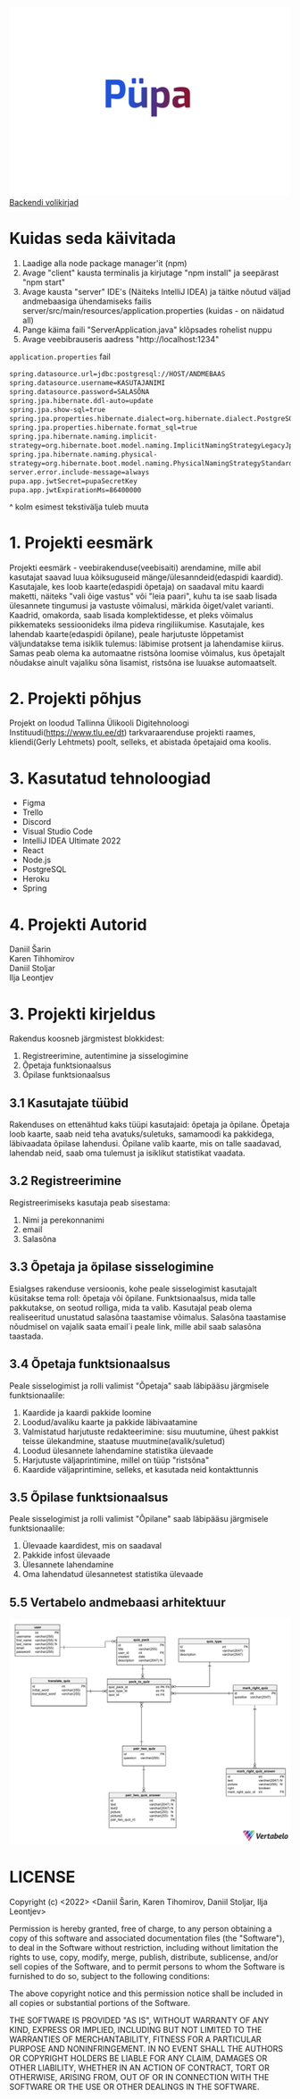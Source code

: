 ﻿![püpa logo](pupa_logo.png)
[Backendi volikirjad](https://docs.google.com/document/d/11eQ6jj11fMdsSLMwvlwpJLKRvYuWpILu-bkJmNhb_ao/edit?usp=sharing)

# Kuidas seda käivitada

1. Laadige alla node package manager'it (npm) <br>
2. Avage "client" kausta terminalis ja kirjutage "npm install" ja seepärast "npm start" <br>
3. Avage kausta "server" IDE's (Näiteks IntelliJ IDEA) ja täitke nõutud väljad andmebaasiga ühendamiseks failis server/src/main/resources/application.properties (kuidas - on näidatud all)<br>
4. Pange käima faili "ServerApplication.java" klõpsades rohelist nuppu<br>
5. Avage veebibrauseris aadress "http://localhost:1234"<br>

```application.properties``` fail
``` properties
spring.datasource.url=jdbc:postgresql://HOST/ANDMEBAAS
spring.datasource.username=KASUTAJANIMI
spring.datasource.password=SALASÕNA
spring.jpa.hibernate.ddl-auto=update
spring.jpa.show-sql=true
spring.jpa.properties.hibernate.dialect=org.hibernate.dialect.PostgreSQLDialect
spring.jpa.properties.hibernate.format_sql=true
spring.jpa.hibernate.naming.implicit-strategy=org.hibernate.boot.model.naming.ImplicitNamingStrategyLegacyJpaImpl
spring.jpa.hibernate.naming.physical-strategy=org.hibernate.boot.model.naming.PhysicalNamingStrategyStandardImpl
server.error.include-message=always
pupa.app.jwtSecret=pupaSecretKey
pupa.app.jwtExpirationMs=86400000
```
^ kolm esimest tekstivälja tuleb muuta

# 1. Projekti eesmärk

Projekti eesmärk - veebirakenduse(veebisaiti) arendamine, mille abil kasutajat saavad luua kõiksuguseid mänge/ülesanndeid(edaspidi kaardid). Kasutajale, kes loob kaarte(edaspidi õpetaja) on saadaval mitu kaardi maketti, näiteks "vali õige vastus" või "leia paari", kuhu ta ise saab lisada ülesannete tingumusi ja vastuste võimalusi, märkida õiget/valet varianti. Kaadrid, omakorda, saab lisada komplektidesse, et pleks võimalus pikkemateks sessioonideks ilma pideva ringiliikumise. Kasutajale, kes lahendab kaarte(edaspidi õpilane), peale harjutuste lõppetamist väljundatakse tema isiklik tulemus: läbimise protsent ja lahendamise kiirus. Samas peab olema ka automaatne ristsõna loomise võimalus, kus õpetajalt nõudakse ainult vajaliku sõna lisamist, ristsõna ise luuakse automaatselt.

# 2. Projekti põhjus

Projekt on loodud Tallinna Ülikooli Digitehnoloogi Instituudi(https://www.tlu.ee/dt) tarkvaraarenduse projekti raames, kliendi(Gerly Lehtmets) poolt, selleks, et abistada õpetajaid oma koolis.


# 3. Kasutatud tehnoloogiad

<ul>
    <li>Figma</li> 
    <li>Trello</li>
    <li>Discord</li>
    <li>Visual Studio Code</li>  
    <li>IntelliJ IDEA Ultimate 2022</li>
    <li>React</li>
    <li>Node.js</li>
    <li>PostgreSQL</li>
    <li>Heroku</li>
    <li>Spring</li>
</ul>


# 4. Projekti Autorid

Daniil Šarin <br>
Karen Tihhomirov <br>
Daniil Stoljar <br>
Ilja Leontjev <br>
 

# 3. Projekti kirjeldus


Rakendus koosneb järgmistest blokkidest:

1. Registreerimine, autentimine ja sisselogimine
2. Õpetaja funktsionaalsus
3. Õpilase funktsionaalsus



## 3.1 Kasutajate tüübid

Rakenduses on ettenähtud kaks tüüpi kasutajaid: õpetaja ja õpilane. Õpetaja loob kaarte, saab neid teha avatuks/suletuks, samamoodi ka pakkidega, läbivaadata õpilase lahendusi. Õpilane valib kaarte, mis on talle saadavad, lahendab neid, saab oma tulemust ja isiklikut statistikat vaadata.

## 3.2 Registreerimine

Registreerimiseks kasutaja peab sisestama:

1. Nimi ja perekonnanimi
2. email
3. Salasõna

## 3.3 Õpetaja ja õpilase sisselogimine

Esialgses rakenduse versioonis, kohe peale sisselogimist kasutajalt küsitakse tema roll: õpetaja või õpilane. Funktsionaalsus, mida talle pakkutakse, on seotud rolliga, mida ta valib. 
Kasutajal peab olema realiseeritud unustatud salasõna taastamise võimalus. Salasõna taastamise nõudmisel on vajalik saata email´i peale link, mille abil saab salasõna taastada.

## 3.4 Õpetaja funktsionaalsus
Peale sisselogimist ja rolli valimist "Õpetaja" saab läbipääsu järgmisele funktsionaalile:

1. Kaardide ja kaardi pakkide loomine
2. Loodud/avaliku kaarte ja pakkide läbivaatamine
3. Valmistatud harjutuste redakteerimine: sisu muutumine, ühest pakkist teisse ülekandmine, staatuse muutmine(avalik/suletud)
4. Loodud ülesannete lahendamine statistika ülevaade
5. Harjutuste väljaprintimine, millel on tüüp "ristsõna"
6. Kaardide väljaprintimine, selleks, et kasutada neid kontakttunnis

## 3.5 Õpilase funktsionaalsus

Peale sisselogimist ja rolli valimist "Õpilane" saab läbipääsu järgmisele funktsionaalile:

1. Ülevaade kaardidest, mis on saadaval
2. Pakkide infost ülevaade
3. Ülesannete lahendamine
4. Oma lahendatud ülesannetest statistika ülevaade


## 5.5 Vertabelo andmebaasi arhitektuur

![Vertabelo skeem](DBschema.png)



# LICENSE

Copyright (c) <2022> <Daniil Šarin, Karen Tihomirov, Daniil Stoljar, Ilja Leontjev>

Permission is hereby granted, free of charge, to any person obtaining a copy
of this software and associated documentation files (the "Software"), to deal
in the Software without restriction, including without limitation the rights
to use, copy, modify, merge, publish, distribute, sublicense, and/or sell
copies of the Software, and to permit persons to whom the Software is
furnished to do so, subject to the following conditions:

The above copyright notice and this permission notice shall be included in all
copies or substantial portions of the Software.

THE SOFTWARE IS PROVIDED "AS IS", WITHOUT WARRANTY OF ANY KIND, EXPRESS OR
IMPLIED, INCLUDING BUT NOT LIMITED TO THE WARRANTIES OF MERCHANTABILITY,
FITNESS FOR A PARTICULAR PURPOSE AND NONINFRINGEMENT. IN NO EVENT SHALL THE
AUTHORS OR COPYRIGHT HOLDERS BE LIABLE FOR ANY CLAIM, DAMAGES OR OTHER
LIABILITY, WHETHER IN AN ACTION OF CONTRACT, TORT OR OTHERWISE, ARISING FROM,
OUT OF OR IN CONNECTION WITH THE SOFTWARE OR THE USE OR OTHER DEALINGS IN THE
SOFTWARE.